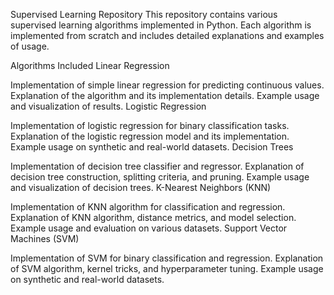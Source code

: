 Supervised Learning Repository
This repository contains various supervised learning algorithms implemented in Python. Each algorithm is implemented from scratch and includes detailed explanations and examples of usage.

Algorithms Included
Linear Regression

Implementation of simple linear regression for predicting continuous values.
Explanation of the algorithm and its implementation details.
Example usage and visualization of results.
Logistic Regression

Implementation of logistic regression for binary classification tasks.
Explanation of the logistic regression model and its implementation.
Example usage on synthetic and real-world datasets.
Decision Trees

Implementation of decision tree classifier and regressor.
Explanation of decision tree construction, splitting criteria, and pruning.
Example usage and visualization of decision trees.
K-Nearest Neighbors (KNN)

Implementation of KNN algorithm for classification and regression.
Explanation of KNN algorithm, distance metrics, and model selection.
Example usage and evaluation on various datasets.
Support Vector Machines (SVM)

Implementation of SVM for binary classification and regression.
Explanation of SVM algorithm, kernel tricks, and hyperparameter tuning.
Example usage on synthetic and real-world datasets.
